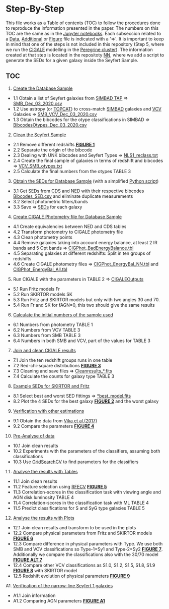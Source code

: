 # Step-By-Step

This file works as a Table of contents (TOC) to follow the procedures done to reproduce the information presented in the paper. The numbers on this TOC are the same as in the [Jupyter notebooks](../Notebooks). Each subseccion related to a [Data](../Data), [Additional](../Additionals) or [Figure](../Figures) file is indicated with a '=>'. It is important to keep in mind that one of the steps is not included in this repository (Step 5, where we run the [CIGALE](https://cigale.lam.fr/) modelling in the [Peregrine cluster](https://www.rug.nl/society-business/centre-for-information-technology/research/services/hpc/facilities/peregrine-hpc-cluster?lang=en)). The information created at that step is located in the repositoty [NN](??), where we add a script to generate the SEDs for a given galaxy inside the Seyfert Sample. 

## TOC
1) [Create the Database Sample](../Notebooks/1_Obtain_Seyfert_Samples.ipynb)
* 1.1 Obtain a list of Seyfert galaxies from [SIMBAD TAP](https://simbad.u-strasbg.fr/simbad/sim-tap) => [SMB_Dec_03_2020.csv](../Data/Raw)
* 1.2 Use astropy (or [TOPCAT](http://www.star.bris.ac.uk/~mbt/topcat/)) to cross-match [SIMBAD](http://simbad.u-strasbg.fr/simbad/) galaxies and [VCV](https://ui.adsabs.harvard.edu/abs/2010A%26A...518A..10V/abstract) Galaxies => [SMB_VCV_Dec_03_2020.csv](../Data/Raw)
* 1.3 Obtain the bibcodes for the otype classifications in SIMBAD => [BibcodesOtypes_Dec_03_2020.csv](../Data/Raw)
2) [Clean the Seyfert Sample](../Notebooks/2_Clean_Sample.ipynb)
* 2.1 Remove different redshifts [**FIGURE 1**](../Figures/F1.pdf)
* 2.2 Separate the origin of the bibcode
* 2.3 Dealing with UNK bibcodes and Seyfert Types => [NLS1_reclass.txt](../Data/Complementary)
* 2.4 Create the final sample of galaxies in terms of redshift and bibcodes => [VCV_SMB_otypes.txt](../Data/Final)
* 2.5 Calculate the final numbers from the otypes TABLE 3
3) [Obtain the SEDs for Database Sample](../Notebooks/3_Obtain_SEDs.ipynb) (with a simplified [Python script](/Additionals/3_Obtain_SEDs.py))
* 3.1 Get SEDs from [CDS](https://cds.u-strasbg.fr/) and [NED](https://ned.ipac.caltech.edu/) with their respective bibcodes [Bibcodes_SED.csv](../Data/Interim) and eliminate duplicate measurements 
* 3.2 Select photometric filters/bands
* 3.3 Save => [SEDs](../Data/Interim) for each galaxy
4) [Create CIGALE Photometry file for Database Sample](../Notebooks/4_Create_CIGALEPhot.ipynb)
* 4.1 Create equivalencies between NED and CDS tables
* 4.2 Transform photometry to CIGALE photometry file
* 4.3 Clean photometry points
* 4.4 Remove galaxies taking into account energy balance, at least 2 IR bands and 5 Opt bands => [CIGPhot_BadEnergyBalance.tbl](../Data/Complementary)
* 4.5 Separating galaxies at different redshifts: Split in ten groups of redshifts
* 4.6 Create CIGALE photometry files => [CIGPhot_EnergyBal_NN.tbl](../Data/Interim/PhotometryFiles) and [CIGPhot_EnergyBal_All.tbl](../Data/Final)
5) Run CIGALE with the parameters in TABLE 2 => [CIGALEOutputs](../Data/Interim/CIGALEOutputs)
* 5.1 Run Fritz models Fr
* 5.2 Run SKIRTOR models SK
* 5.3 Run Fritz and SKIRTOR models but only with two angles 30 and 70.
* 5.4 Run Fr and SK for fAGN=0, this two should give the same results
6) [Calculate the initial numbers of the sample used](../Notebooks/6_Initial_Numbers.ipynb)
* 6.1 Numbers from photometry TABLE 1
* 6.2 Numbers from VCV TABLE 3 
* 6.3 Numbers from SMB TABLE 3 
* 6.4 Numbers in both SMB and VCV, part of the values for TABLE 3 
7) [Join and clean CIGALE results](../Notebooks/7_Clean_CIGALE_results.ipynb)
* 7.1 Join the ten redshift groups runs in one table
* 7.2 Red-chi-square distributions [**FIGURE 3**](../Figures/F3.pdf)
* 7.3 Cleaning and save files => [Cleanresults_*.fits](../Data/Final/CIGALEOutputs)
* 7.4 Calculate the counts for galaxy type TABLE 3 
8) [Example SEDs for SKIRTOR and Fritz](../Notebooks/8_SED_Plots.ipynb)
* 8.1 Select best and worst SED fittings => [*best_model.fits](../Data/Complementary/ExampleSEDs)
* 8.2 Plot the 4 SEDs for the best galaxy [**FIGURE 2**](../Figures/F2.pdf) and the worst galaxy   
9) [Verification with other estimations](../Notebooks/9_Verification_Estimations.ipynb)
* 9.1 Obtain the data from [Vika et al.(2017)](https://ui.adsabs.harvard.edu/abs/2017A%26A...597A..51V/abstract) 
* 9.2 Compare the parameters [**FIGURE 4**](../Figures/F4.pdf)
10) [Pre-Analyse of data](../Notebooks/10_PreAnalysis.ipynb)
* 10.1 Join clean results
* 10.2 Experiments with the parameters of the classifiers, assuming both classifications
* 10.3 Use [GridSearchCV](https://scikit-learn.org/stable/modules/generated/sklearn.model_selection.GridSearchCV.html) to find parameters for the classifiers   
11) [Analyse the results with Tables](../Notebooks/11_Analysis_Tables.ipynb)
* 11.1 Join clean results
* 11.2 Feature selection using [RFECV](https://scikit-learn.org/stable/modules/generated/sklearn.feature_selection.RFECV.html) [**FIGURE 5**](../Figures/F5.pdf)
* 11.3 Correlation-scores in the classification task with viewing angle and AGN disk luminosity TABLE 4
* 11.4 Correlation-scores in the classification task with ML TABLE 4
* 11.5 Predict classifications for S and SyG type galaxies TABLE 5          
12) [Analyse the results with Plots](../Notebooks/12_Analysis_Plots.ipynb)
* 12.1 Join clean results and transform to be used in the plots
* 12.2 Compare physical parameters from Fritz and SKIRTOR models [**FIGURE 6**](../Figures/F6.pdf)
* 12.3 Compare difference in physical parameters with Type. We use both SMB and VCV classifications so Type-1=Sy1 and Type-2=Sy2 [**FIGURE 7**](../Figures/F7.pdf). Additionally we compare the classifications also with the 30/70 model [**FIGURE ALT 7**](../Figures/F7_Alt.pdf)
* 12.4 Compare other VCV classifications as S1.0, S1.2, S1.5, S1.8, S1.9 [**FIGURE 8**](../Figures/F8.pdf) with SKIRTOR model
* 12.5 Redshift evolution of physical parameters [**FIGURE 9**](../Figures/F9.pdf)
  
A1. [Verification of the narrow-line Seyfert 1 galaxies](../Notebooks/A1_NarrowLineS1.ipynb)
* A1.1 Join information
* A1.2 Comparing AGN parameters [**FIGURE A1**](../Figures/A1.pdf)